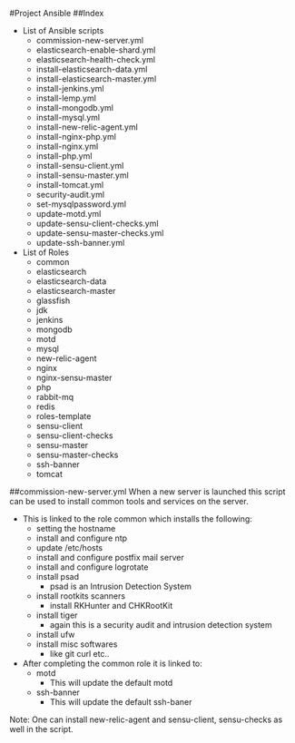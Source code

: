 #Project Ansible
##Index
+ List of Ansible scripts
    - commission-new-server.yml
    - elasticsearch-enable-shard.yml
    - elasticsearch-health-check.yml
    - install-elasticsearch-data.yml
    - install-elasticsearch-master.yml
    - install-jenkins.yml
    - install-lemp.yml
    - install-mongodb.yml
    - install-mysql.yml
    - install-new-relic-agent.yml
    - install-nginx-php.yml
    - install-nginx.yml
    - install-php.yml
    - install-sensu-client.yml
    - install-sensu-master.yml
    - install-tomcat.yml
    - security-audit.yml
    - set-mysqlpassword.yml
    - update-motd.yml
    - update-sensu-client-checks.yml
    - update-sensu-master-checks.yml
    - update-ssh-banner.yml
+ List of Roles
    - common
    - elasticsearch
    - elasticsearch-data
    - elasticsearch-master
    - glassfish
    - jdk
    - jenkins
    - mongodb
    - motd
    - mysql
    - new-relic-agent
    - nginx
    - nginx-sensu-master
    - php
    - rabbit-mq
    - redis
    - roles-template
    - sensu-client
    - sensu-client-checks
    - sensu-master
    - sensu-master-checks
    - ssh-banner
    - tomcat

##commission-new-server.yml
  When a new server is launched this script can be used to install common tools and services on the server.
+ This is linked to the role common which installs the following:
    - setting the hostname
    - install and configure ntp
    - update /etc/hosts
    - install and configure postfix mail server
    - install and configure logrotate
    - install psad
      - psad is an Intrusion Detection System
    - install rootkits scanners
      - install RKHunter and CHKRootKit
    - install tiger
      - again this is a security audit and intrusion detection system
    - install ufw
    - install misc softwares
      - like git curl etc..
+ After completing the common role it is linked to:
    - motd
       - This will update the default motd
    - ssh-banner
       - This will update the default ssh-baner

Note: One can install new-relic-agent and sensu-client, sensu-checks as well in the script.
